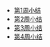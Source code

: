 - [第1周小结](../Study-Memo/T_126_Day1.md)
- [第2周小结](../Study-Memo/T_126_Day2.md)
- [第3周小结](../Study-Memo/T_126_Day3.md)
- [第4周小结](../Study-Memo/T_126_Day4.md)

